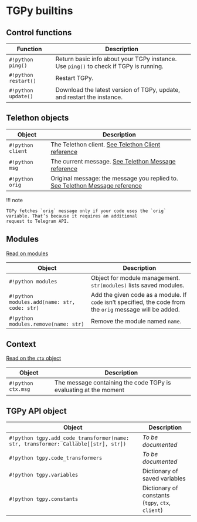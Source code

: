 # TGPy builtins

## Control functions

| Function          | Description                                                                           |
| ----------------- | ------------------------------------------------------------------------------------- |
| `#!python ping()`          | Return basic info about your TGPy instance. Use `ping()` to check if TGPy is running. |
| `#!python restart()`       | Restart TGPy.                                                                         |
| `#!python update()`        | Download the latest version of TGPy, update, and restart the instance.                |

## Telethon objects

| Object   | Description                                                                                                                                                       |
|--------- | ----------------------------------------------------------------------------------------------------------------------------------------------------------------- |
| `#!python client` | The Telethon client. [See Telethon Client reference](https://docs.telethon.dev/en/latest/quick-references/client-reference.html)                                 |
| `#!python msg`    | The current message. [See Telethon Message reference](https://docs.telethon.dev/en/latest/quick-references/objects-reference.html#message)                        |
| `#!python orig`   | Original message: the message you replied to. [See Telethon Message reference](https://docs.telethon.dev/en/latest/quick-references/objects-reference.html#message) |

!!! note

    TGPy fetches `orig` message only if your code uses the `orig` variable. That’s because it requires an additional
    request to Telegram API.

## Modules

[Read on modules](/extensibility/modules/)

| Object | Description |
| --- | --- |
| `#!python modules` | Object for module management. `str(modules)` lists saved modules. |
| `#!python modules.add(name: str, code: str)` | Add the given code as a module. If `code` isn’t specified, the code from the `orig` message will be added. |
| `#!python modules.remove(name: str)` | Remove the module named `name`. |

## Context

[Read on the `ctx` object](../extensibility/context.md)

| Object | Description |
| --- | --- |
| `#!python ctx.msg` | The message containing the code TGPy is evaluating at the moment |

## TGPy API object

| Object | Description |
| --- | --- |
| `#!python tgpy.add_code_transformer(name: str, transformer: Callable[[str], str])` | _To be documented_ |
| `#!python tgpy.code_transformers` | _To be documented_ |
| `#!python tgpy.variables` | Dictionary of saved variables |
| `#!python tgpy.constants` | Dictionary of constants<br>(`tgpy`, `ctx`, `client`) |
